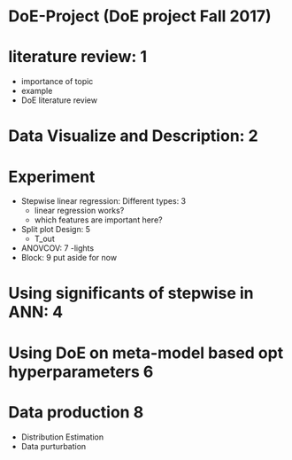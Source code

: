 # DoE-Project (DoE project Fall 2017)

# literature review: 1
- importance of topic
- example
- DoE literature review

# Data Visualize and Description: 2

# Experiment
- Stepwise linear regression: Different types: 3
    - linear regression works?
    - which features are important here?
- Split plot Design: 5
    - T_out
- ANOVCOV: 7
    -lights
- Block: 9
    put aside for now

# Using significants of stepwise in ANN: 4

# Using DoE on meta-model based opt hyperparameters 6

# Data production 8
   - Distribution Estimation
   - Data purturbation



